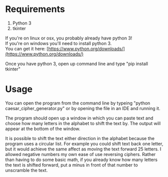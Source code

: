 # Requirements
1. Python 3
2. tkinter

If you're on linux or osx, you probably already have python 3!  
If you're on windows you'll need to install python 3.  
You can get it here: [https://www.python.org/downloads/](https://www.python.org/downloads/)

Once you have python 3, open up command line and type
"pip install tkinter"

# Usage
You can open the program from the command line by typeing "python caesar_cipher_generator.py" or by opening the file in an IDE and running it.

The program should open up a window in which you can paste text and choose how many letters in the alphabet to shift the text by. The output will appear at the bottom of the window. 

It is possible to shift the text either direction in the alphabet because the program uses a circular list. For example you could shift text back one letter, but it would achieve the same affect as moving the text forward 25 letters. I allowed negative numbers my own ease of use reversing ciphers. Rather than having to do some basic math, if you already know how many letters the text is shifted forward, put a minus in front of that number to unscramble the text. 